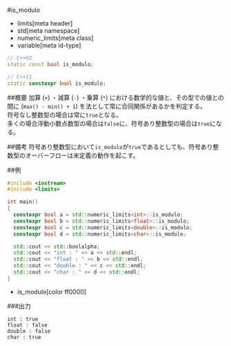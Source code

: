 #is_modulo
* limits[meta header]
* std[meta namespace]
* numeric_limits[meta class]
* variable[meta id-type]

```cpp
// C++03
static const bool is_modulo;

// C++11
static constexpr bool is_modulo;
```

##概要
加算 (`+`) ・減算 (`-`) ・乗算 (`*`) における数学的な値と、その型での値との間に (`max() - min() + 1`) を法として常に合同関係があるかを判定する。  
符号なし整数型の場合は常に`true`となる。  
多くの場合浮動小数点数型の場合は`false`に、符号あり整数型の場合は`true`になる。


##備考
符号あり整数型において`is_modulo`が`true`であるとしても、符号あり整数型のオーバーフローは未定義の動作を起こす。


##例
```cpp
#include <iostream>
#include <limits>

int main()
{
  constexpr bool a = std::numeric_limits<int>::is_modulo;
  constexpr bool b = std::numeric_limits<float>::is_modulo;
  constexpr bool c = std::numeric_limits<double>::is_modulo;
  constexpr bool d = std::numeric_limits<char>::is_modulo;

  std::cout << std::boolalpha;
  std::cout << "int : " << a << std::endl;
  std::cout << "float : " << b << std::endl;
  std::cout << "double : " << c << std::endl;
  std::cout << "char : " << d << std::endl;
}
```
* is_modulo[color ff0000]

###出力
```
int : true
float : false
double : false
char : true
```


